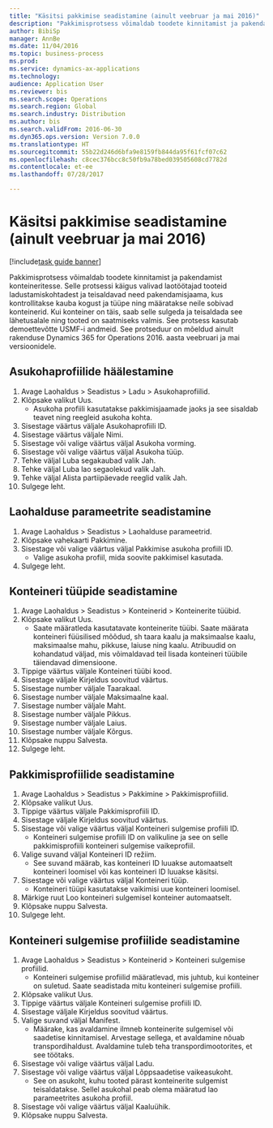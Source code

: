 ```yaml
--- 
title: "Käsitsi pakkimise seadistamine (ainult veebruar ja mai 2016)"
description: "Pakkimisprotsess võimaldab toodete kinnitamist ja pakendamist konteineritesse."
author: BibiSp
manager: AnnBe
ms.date: 11/04/2016
ms.topic: business-process
ms.prod: 
ms.service: dynamics-ax-applications
ms.technology: 
audience: Application User
ms.reviewer: bis
ms.search.scope: Operations
ms.search.region: Global
ms.search.industry: Distribution
ms.author: bis
ms.search.validFrom: 2016-06-30
ms.dyn365.ops.version: Version 7.0.0
ms.translationtype: HT
ms.sourcegitcommit: 55b22d246d6bfa9e8159fb844da95f61fcf07c62
ms.openlocfilehash: c8cec376bcc8c50fb9a78bed039505608cd7782d
ms.contentlocale: et-ee
ms.lasthandoff: 07/28/2017

---
```

# <a name="set-up-manual-packing-february--may-2016-only"></a>Käsitsi pakkimise seadistamine (ainult veebruar ja mai 2016)

[!include[task guide banner](../../includes/task-guide-banner.md)]

Pakkimisprotsess võimaldab toodete kinnitamist ja pakendamist konteineritesse. Selle protsessi käigus valivad laotöötajad tooteid ladustamiskohtadest ja teisaldavad need pakendamisjaama, kus kontrollitakse kauba kogust ja tüüpe ning määratakse neile sobivad konteinerid. Kui konteiner on täis, saab selle sulgeda ja teisaldada see lähetusalale ning tooted on saatmiseks valmis. See protsess kasutab demoettevõtte USMF-i andmeid. See protseduur on mõeldud ainult rakenduse Dynamics 365 for Operations 2016. aasta veebruari ja mai versioonidele.


## <a name="set-up-location-profiles"></a>Asukohaprofiilide häälestamine
1. Avage Laohaldus > Seadistus > Ladu > Asukohaprofiilid.
2. Klõpsake valikut Uus.
    * Asukoha profiili kasutatakse pakkimisjaamade jaoks ja see sisaldab teavet ning reegleid asukoha kohta.  
3. Sisestage väärtus väljale Asukohaprofiili ID.
4. Sisestage väärtus väljale Nimi.
5. Sisestage või valige väärtus väljal Asukoha vorming.
6. Sisestage või valige väärtus väljal Asukoha tüüp.
7. Tehke väljal Luba segakaubad valik Jah.
8. Tehke väljal Luba lao segaolekud valik Jah.
9. Tehke väljal Alista partiipäevade reeglid valik Jah.
10. Sulgege leht.

## <a name="set-up-warehouse-management-parameters"></a>Laohalduse parameetrite seadistamine 
1. Avage Laohaldus > Seadistus > Laohalduse parameetrid.
2. Klõpsake vahekaarti Pakkimine.
3. Sisestage või valige väärtus väljal Pakkimise asukoha profiili ID.
    * Valige asukoha profiil, mida soovite pakkimisel kasutada.  
4. Sulgege leht.

## <a name="set-up-container-types"></a>Konteineri tüüpide seadistamine
1. Avage Laohaldus > Seadistus > Konteinerid > Konteinerite tüübid.
2. Klõpsake valikut Uus.
    * Saate määratleda kasutatavate konteinerite tüübi. Saate määrata konteineri füüsilised mõõdud, sh taara kaalu ja maksimaalse kaalu, maksimaalse mahu, pikkuse, laiuse ning kaalu.  Atribuudid on kohandatud väljad, mis võimaldavad teil lisada konteineri tüübile täiendavad dimensioone.     
3. Tippige väärtus väljale Konteineri tüübi kood.
4. Sisestage väljale Kirjeldus soovitud väärtus.
5. Sisestage number väljale Taarakaal.
6. Sisestage number väljale Maksimaalne kaal.
7. Sisestage number väljale Maht.
8. Sisestage number väljale Pikkus.
9. Sisestage number väljale Laius.
10. Sisestage number väljale Kõrgus.
11. Klõpsake nuppu Salvesta.
12. Sulgege leht.

## <a name="set-up-packing-profiles"></a>Pakkimisprofiilide seadistamine
1. Avage Laohaldus > Seadistus > Pakkimine > Pakkimisprofiilid.
2. Klõpsake valikut Uus.
3. Tippige väärtus väljale Pakkimisprofiili ID.
4. Sisestage väljale Kirjeldus soovitud väärtus.
5. Sisestage või valige väärtus väljal Konteineri sulgemise profiili ID.
    * Konteineri sulgemise profiili ID on valikuline ja see on selle pakkimisprofiili konteineri sulgemise vaikeprofiil.  
6. Valige suvand väljal Konteineri ID režiim.
    * See suvand määrab, kas konteineri ID luuakse automaatselt konteineri loomisel või kas konteineri ID luuakse käsitsi.  
7. Sisestage või valige väärtus väljal Konteineri tüüp.
    * Konteineri tüüpi kasutatakse vaikimisi uue konteineri loomisel.  
8. Märkige ruut Loo konteineri sulgemisel konteiner automaatselt.
9. Klõpsake nuppu Salvesta.
10. Sulgege leht.

## <a name="set-up-container-closing-profiles"></a>Konteineri sulgemise profiilide seadistamine
1. Avage Laohaldus > Seadistus > Konteinerid > Konteineri sulgemise profiilid.
    * Konteineri sulgemise profiilid määratlevad, mis juhtub, kui konteiner on suletud. Saate seadistada mitu konteineri sulgemise profiili.       
2. Klõpsake valikut Uus.
3. Tippige väärtus väljale Konteineri sulgemise profiili ID.
4. Sisestage väljale Kirjeldus soovitud väärtus.
5. Valige suvand väljal Manifest.
    * Määrake, kas avaldamine ilmneb konteinerite sulgemisel või saadetise kinnitamisel. Arvestage sellega, et avaldamine nõuab transpordihaldust. Avaldamine tuleb teha transpordimootorites, et see töötaks.  
6. Sisestage või valige väärtus väljal Ladu.
7. Sisestage või valige väärtus väljal Lõppsaadetise vaikeasukoht.
    * See on asukoht, kuhu tooted pärast konteinerite sulgemist teisaldatakse. Sellel asukohal peab olema määratud lao parameetrites asukoha profiil.  
8. Sisestage või valige väärtus väljal Kaaluühik.
9. Klõpsake nuppu Salvesta.


